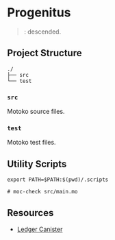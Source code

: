 # Progenitus

> : descended.

## Project Structure

```text
./
├── src
└── test
```

### `src`

Motoko source files.

### `test`

Motoko test files.

## Utility Scripts

```shell
export PATH=$PATH:$(pwd)/.scripts

# moc-check src/main.mo
```

## Resources

- [Ledger Canister](https://github.com/dfinity/ic/tree/master/rs/rosetta-api/ledger_canister)

